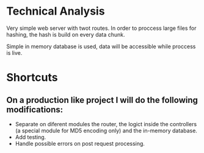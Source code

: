 # Technical Analysis

Very simple web server with twot routes. In order to proccess large files for hashing, the hash is build on every data chunk.

Simple in memory database is used, data will be accessible while proccess is live.

# Shortcuts

## On a production like project I will do the following modifications:

* Separate on diferent modules the router, the logict inside the controllers (a special module for MD5 encoding only) and the in-memory database.
* Add testing.
* Handle possible errors on post request processing.
